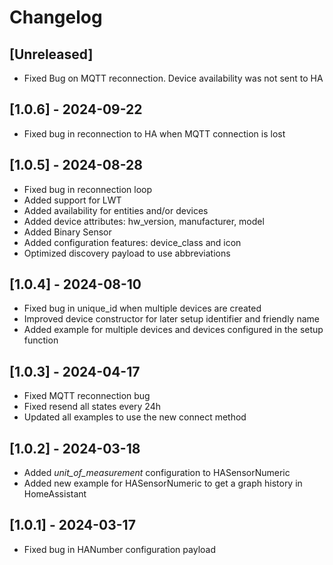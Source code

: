 # Changelog

## [Unreleased]

 - Fixed Bug on MQTT reconnection. Device availability was not sent to HA

## [1.0.6] - 2024-09-22

 - Fixed bug in reconnection to HA when MQTT connection is lost

## [1.0.5] - 2024-08-28

 - Fixed bug in reconnection loop
 - Added support for LWT
 - Added availability for entities and/or devices
 - Added device attributes: hw_version, manufacturer, model
 - Added Binary Sensor
 - Added configuration features: device_class and icon
 - Optimized discovery payload to use abbreviations

## [1.0.4] - 2024-08-10

 - Fixed bug in unique_id when multiple devices are created
 - Improved device constructor for later setup identifier and friendly name
 - Added example for multiple devices and devices configured in the setup
   function

## [1.0.3] - 2024-04-17

- Fixed MQTT reconnection bug
- Fixed resend all states every 24h
- Updated all examples to use the new connect method

## [1.0.2] - 2024-03-18

- Added *unit_of_measurement* configuration to HASensorNumeric
- Added new example for HASensorNumeric to get a graph history in HomeAssistant

## [1.0.1] - 2024-03-17

- Fixed bug in HANumber configuration payload
